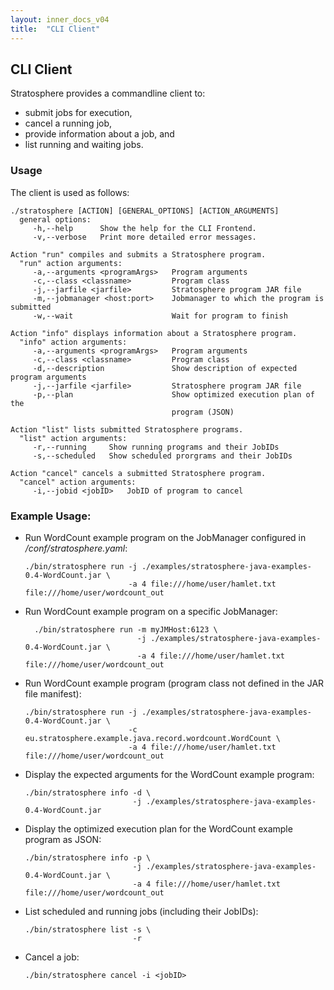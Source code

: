 ```yaml
---
layout: inner_docs_v04
title:  "CLI Client"
---
```


## CLI Client

Stratosphere provides a commandline client to:

- submit jobs for execution,
- cancel a running job,
- provide information about a job, and
- list running and waiting jobs.

### Usage

The client is used as follows:

```
./stratosphere [ACTION] [GENERAL_OPTIONS] [ACTION_ARGUMENTS]
  general options:
     -h,--help      Show the help for the CLI Frontend.
     -v,--verbose   Print more detailed error messages.

Action "run" compiles and submits a Stratosphere program.
  "run" action arguments:
     -a,--arguments <programArgs>   Program arguments
     -c,--class <classname>         Program class
     -j,--jarfile <jarfile>         Stratosphere program JAR file
     -m,--jobmanager <host:port>    Jobmanager to which the program is submitted
     -w,--wait                      Wait for program to finish

Action "info" displays information about a Stratosphere program.
  "info" action arguments:
     -a,--arguments <programArgs>   Program arguments
     -c,--class <classname>         Program class
     -d,--description               Show description of expected program arguments
     -j,--jarfile <jarfile>         Stratosphere program JAR file
     -p,--plan                      Show optimized execution plan of the
                                    program (JSON)

Action "list" lists submitted Stratosphere programs.
  "list" action arguments:
     -r,--running     Show running programs and their JobIDs
     -s,--scheduled   Show scheduled prorgrams and their JobIDs

Action "cancel" cancels a submitted Stratosphere program.
  "cancel" action arguments:
     -i,--jobid <jobID>   JobID of program to cancel
```

### Example Usage:

-   Run WordCount example program on the JobManager configured in */conf/stratosphere.yaml*:

        ./bin/stratosphere run -j ./examples/stratosphere-java-examples-0.4-WordCount.jar \
                               -a 4 file:///home/user/hamlet.txt file:///home/user/wordcount_out

- Run WordCount example program on a specific JobManager:

        ./bin/stratosphere run -m myJMHost:6123 \
                               -j ./examples/stratosphere-java-examples-0.4-WordCount.jar \
                               -a 4 file:///home/user/hamlet.txt file:///home/user/wordcount_out

-   Run WordCount example program (program class not defined in the JAR file manifest):

        ./bin/stratosphere run -j ./examples/stratosphere-java-examples-0.4-WordCount.jar \
                               -c eu.stratosphere.example.java.record.wordcount.WordCount \
                               -a 4 file:///home/user/hamlet.txt file:///home/user/wordcount_out

-   Display the expected arguments for the WordCount example program:

        ./bin/stratosphere info -d \
                                -j ./examples/stratosphere-java-examples-0.4-WordCount.jar

-   Display the optimized execution plan for the WordCount example program as JSON:

        ./bin/stratosphere info -p \
                                -j ./examples/stratosphere-java-examples-0.4-WordCount.jar \
                                -a 4 file:///home/user/hamlet.txt file:///home/user/wordcount_out

-   List scheduled and running jobs (including their JobIDs):

        ./bin/stratosphere list -s \
                                -r

-   Cancel a job:

        ./bin/stratosphere cancel -i <jobID>
